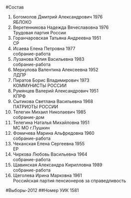 #Состав
1. Богомолов Дмитрий Александрович 1976   
    ЯБЛОКО
2. Веретенникова Надежда Вячеславовна 1976   
    Трудовая партия России
3. Горанчаровская Татьяна Андреевна 1951   
    СР
4. Исаева Елена Петровна 1977   
    собрание-работа
5. Лузанова Юлия Васильевна 1983   
    собрание-работа
6. Меркулова Валентина Алексеевна 1952   
    ЛДПР
7. Пиратов Борис Владимирович 1973   
    КОММУНИСТЫ РОССИИ
8. Румянцев Валерий Александрович 1951   
    КПРФ
9. Сытикова Светлана Васильевна 1968   
    ПАТРИОТЫ РОССИИ
10. Телегин Михаил Николаевич 1985   
    собрание-дом
11. Телегина Наталья Михайловна 1951   
    МС МО г.Пушкин
12. Фомичева Марина Альфредовна 1960   
    собрание-работа
13. Чеканская Елена Сергеевна 1955   
    ЕР
14. Чиркова Любовь Васильевна 1964   
    собрание-работа
15. Щавинская Александра Кирилловна 1989   
    собрание-работа
16. Щеголева Ирина Марковна 1961   
    Российская партия пенсионеров за справедливость

#Выборы-2012
##Номер УИК
1581